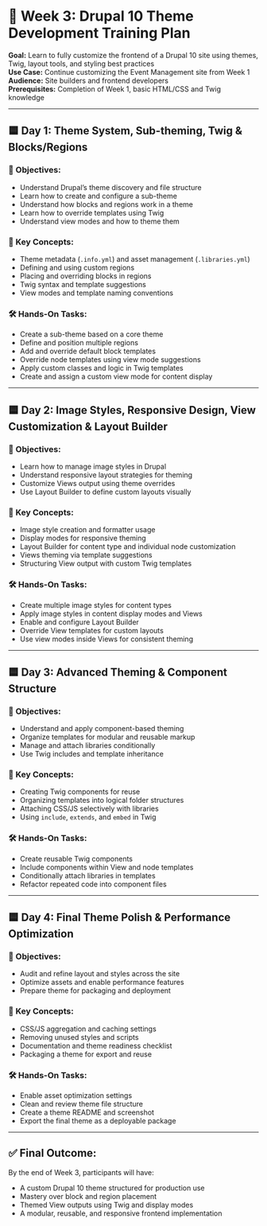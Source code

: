 # 🎨 Week 3: Drupal 10 Theme Development Training Plan

**Goal:** Learn to fully customize the frontend of a Drupal 10 site using themes, Twig, layout tools, and styling best practices  
**Use Case:** Continue customizing the Event Management site from Week 1  
**Audience:** Site builders and frontend developers  
**Prerequisites:** Completion of Week 1, basic HTML/CSS and Twig knowledge

---

## 🟦 Day 1: Theme System, Sub-theming, Twig & Blocks/Regions

### 🎯 Objectives:
- Understand Drupal’s theme discovery and file structure  
- Learn how to create and configure a sub-theme  
- Understand how blocks and regions work in a theme  
- Learn how to override templates using Twig  
- Understand view modes and how to theme them

### 📘 Key Concepts:
- Theme metadata (`.info.yml`) and asset management (`.libraries.yml`)  
- Defining and using custom regions  
- Placing and overriding blocks in regions  
- Twig syntax and template suggestions  
- View modes and template naming conventions

### 🛠 Hands-On Tasks:
- Create a sub-theme based on a core theme  
- Define and position multiple regions  
- Add and override default block templates  
- Override node templates using view mode suggestions  
- Apply custom classes and logic in Twig templates  
- Create and assign a custom view mode for content display

---

## 🟦 Day 2: Image Styles, Responsive Design, View Customization & Layout Builder

### 🎯 Objectives:
- Learn how to manage image styles in Drupal  
- Understand responsive layout strategies for theming  
- Customize Views output using theme overrides  
- Use Layout Builder to define custom layouts visually

### 📘 Key Concepts:
- Image style creation and formatter usage  
- Display modes for responsive theming  
- Layout Builder for content type and individual node customization  
- Views theming via template suggestions  
- Structuring View output with custom Twig templates

### 🛠 Hands-On Tasks:
- Create multiple image styles for content types  
- Apply image styles in content display modes and Views  
- Enable and configure Layout Builder  
- Override View templates for custom layouts  
- Use view modes inside Views for consistent theming

---

## 🟦 Day 3: Advanced Theming & Component Structure

### 🎯 Objectives:
- Understand and apply component-based theming  
- Organize templates for modular and reusable markup  
- Manage and attach libraries conditionally  
- Use Twig includes and template inheritance

### 📘 Key Concepts:
- Creating Twig components for reuse  
- Organizing templates into logical folder structures  
- Attaching CSS/JS selectively with libraries  
- Using `include`, `extends`, and `embed` in Twig

### 🛠 Hands-On Tasks:
- Create reusable Twig components  
- Include components within View and node templates  
- Conditionally attach libraries in templates  
- Refactor repeated code into component files

---

## 🟦 Day 4: Final Theme Polish & Performance Optimization

### 🎯 Objectives:
- Audit and refine layout and styles across the site  
- Optimize assets and enable performance features  
- Prepare theme for packaging and deployment

### 📘 Key Concepts:
- CSS/JS aggregation and caching settings  
- Removing unused styles and scripts  
- Documentation and theme readiness checklist  
- Packaging a theme for export and reuse

### 🛠 Hands-On Tasks:
- Enable asset optimization settings  
- Clean and review theme file structure  
- Create a theme README and screenshot  
- Export the final theme as a deployable package

---

## ✅ Final Outcome:

By the end of Week 3, participants will have:
- A custom Drupal 10 theme structured for production use  
- Mastery over block and region placement  
- Themed View outputs using Twig and display modes  
- A modular, reusable, and responsive frontend implementation
